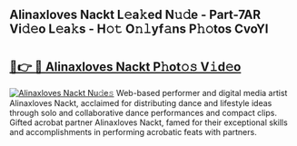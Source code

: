 ## Alinaxloves Nackt L𝚎a𝚔ed N𝚞𝚍e - Part-7AR Vi𝚍𝚎o L𝚎a𝚔s - H𝚘𝚝 O𝚗𝚕yf𝚊ns P𝚑𝚘tos CvoYI

# <h2><a href="http://kf1wdt.oniu.top/?m=Alinaxloves+Nackt">🔗👉 🔴 Alinaxloves Nackt P𝚑ot𝚘𝚜 V𝚒d𝚎o</a></h2>

[![Alinaxloves Nackt Nu𝚍e𝚜](https://i.imgur.com/0qMVB7G.gif)](http://kf1wdt.oniu.top/?m=Alinaxloves+Nackt)
Web-based performer and digital media artist Alinaxloves Nackt, acclaimed for distributing dance and lifestyle ideas through solo and collaborative dance performances and compact clips. Gifted acrobat partner Alinaxloves Nackt, famed for their exceptional skills and accomplishments in performing acrobatic feats with partners.  
